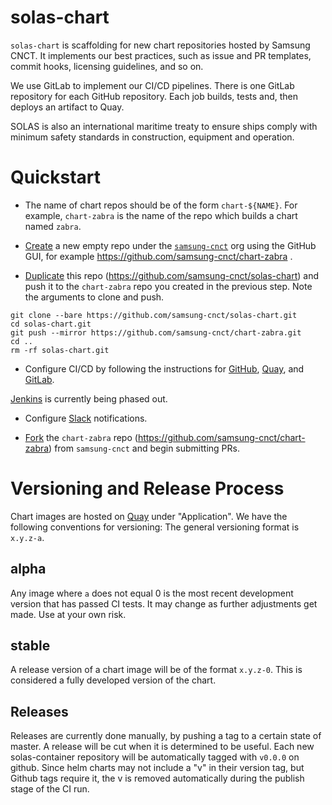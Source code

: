 # solas-chart
`solas-chart` is scaffolding for new chart repositories hosted by Samsung CNCT. It
implements our best practices, such as issue and PR templates, commit hooks,
licensing guidelines, and so on.

We use GitLab to implement our CI/CD pipelines. There is one GitLab repository for 
each GitHub repository. Each job builds, tests and, then deploys an artifact
to Quay.

SOLAS is also an international maritime treaty to ensure ships comply with
minimum safety standards in construction, equipment and operation.

# Quickstart

- The name of chart repos should be of the form `chart-${NAME}`. For example,
`chart-zabra` is the name of the repo which builds a chart named `zabra`.

- [Create](https://help.github.com/articles/creating-a-new-repository/) a
new empty repo under the [`samsung-cnct`](https://github.com/samsung-cnct)
org using the GitHub GUI, for example https://github.com/samsung-cnct/chart-zabra .

- [Duplicate](https://help.github.com/articles/duplicating-a-repository/)
this repo (https://github.com/samsung-cnct/solas-chart) and push it to the `chart-zabra`
repo you created in the previous step. Note the arguments to clone and push.

```
git clone --bare https://github.com/samsung-cnct/solas-chart.git
cd solas-chart.git
git push --mirror https://github.com/samsung-cnct/chart-zabra.git
cd ..
rm -rf solas-chart.git
```

- Configure CI/CD by following the instructions for
[GitHub](https://github.com/samsung-cnct/solas/blob/master/docs/github.md),
[Quay](https://github.com/samsung-cnct/solas/blob/master/docs/quay.md),
and [GitLab](https://github.com/samsung-cnct/solas/blob/master/docs/gitlab.md).

[Jenkins](https://github.com/samsung-cnct/solas/blob/master/docs/jenkins.md) is currently being phased out.

- Configure [Slack](https://github.com/samsung-cnct/solas/blob/master/docs/slack.md)
notifications.

- [Fork](https://help.github.com/articles/fork-a-repo/) the `chart-zabra` repo
(https://github.com/samsung-cnct/chart-zabra) from `samsung-cnct` and begin
submitting PRs.

# Versioning and Release Process

Chart images are hosted on [Quay](https://quay.io) under "Application". We have the following conventions for versioning:
The general versioning format is `x.y.z-a`. 

## alpha
Any image where `a` does not equal 0 is the most recent development version that has passed CI tests. It may change as further adjustments get made. Use at your own risk.

## stable

A release version of a chart image will be of the format `x.y.z-0`. This is considered a fully developed version of the chart.

## Releases

Releases are currently done manually, by pushing a tag to a certain state of master. A release will be cut when it is determined to be useful. Each new solas-container repository will be automatically tagged with `v0.0.0` on github. Since helm charts may not include a "v" in their version tag, but Github tags require it, the v is removed automatically during the publish stage of the CI run.